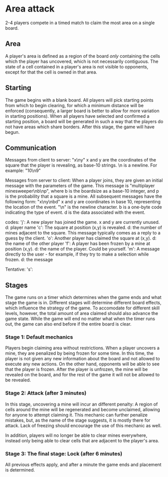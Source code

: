# Area attack

2-4 players compete in a timed match to claim the most area on a single board. 

## Area

A player's area is defined as a region of the board *only* containing the cells which the player has
uncovered, which is not necessarily contiguous. The state of a cell contained in a player's area is
not visible to opponents, except for that the cell is owned in that area. 

## Starting

The game begins with a blank board. All players will pick starting points from which to begin
clearing, for which a minimum distance will be enforced (consequently, a larger board is better to
allow for more variation in starting positions). When all players have selected and confirmed a
starting position, a board will be generated in such a way that the players do not have areas which
share borders. After this stage, the game will have begun.

## Communication
Messages from client to server:
"x\ny"
x and y are the coordinates of the square that the player is revealing, as base-10 strings. \n is a newline. For example: "10\n9"

Messages from server to client:
When a player joins, they are given an initial message with the parameters of the game. This message is "multiplayer minesweeper\nb\np", where b is the boardsize as a base-10 integer, and p is the probability that a square is a mine.
All subsequent messages have the following form:
"x\ny\nbd"
x and y are coordinates in base 10, representing the location of the event. "\n" is the newline character. b is a one-byte code indicating the type of event. d is the data associated with the event.

codes:
'j':
    A new player has joined the game. x and y are currently unused.
    d: player name
'c':
    The square at position (x,y) is revealed.
    d: the number of mines adjacent to the square.
    This message typically comes as a reply to a guess by the client.
'o':
    Another player has claimed the square at (x,y).
    d: the name of the other player
'f':
    A player has been frozen by a mine at position (x,y).
    d: the name of the player. Could be yourself.
'm':
    A message directly to the user - for example, if they try to make a selection while frozen.
    d: the message

Tentative:
's':
    
## Stages

The game runs on a timer which determines when the game ends and what stage the game is in.
Different stages will determine different board effects, which influence the strategy of the game.
To accomodate for different skill levels, however, the total amount of area claimed should also
advance the game state.  While the game will end no matter what when the timer runs out, the game
can also end before if the entire board is clear. 

### Stage 1: Default mechanics

Players begin claiming area without restrictions. When a player uncovers a mine, they are penalized
by being frozen for some time. In this time, the player is not given any new information about the
board and not allowed to execute any new actions.  On the other hand, opponents will be able to see
that the player is frozen. After the player is unfrozen, the mine will be revealed on the board, and
for the rest of the game it will not be allowed to be revealed.

### Stage 2: Attack (after 3 minutes)

In this stage, uncovering a mine will incur an different penalty: A region of cells around the mine
will be regenerated and become unclaimed, allowing for anyone to attempt claiming it. This mechanic
can further penalize mistakes, but, as the name of the stage suggests, it is mostly there for
attack. Lack of freezing should encourage the use of this mechanic as well.

In addition, players will no longer be able to clear mines everywhere, instead only being able to
clear cells that are adjacent to the player's area.

### Stage 3: The final stage: Lock (after 6 minutes)

All previous effects apply, and after a minute the game ends and placement is determined. 